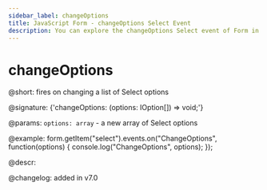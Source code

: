 ```yaml
---
sidebar_label: changeOptions
title: JavaScript Form - changeOptions Select Event 
description: You can explore the changeOptions Select event of Form in the documentation of the DHTMLX JavaScript UI library. Browse developer guides and API reference, try out code examples and live demos, and download a free 30-day evaluation version of DHTMLX Suite 7.
---
```


# changeOptions

@short: fires on changing a list of Select options

@signature: {'changeOptions: (options: IOption[]) => void;'}

@params:
`options: array` - a new array of Select options

@example:
form.getItem("select").events.on("ChangeOptions", function(options) {
    console.log("ChangeOptions", options);
});

@descr:

@changelog: added in v7.0
